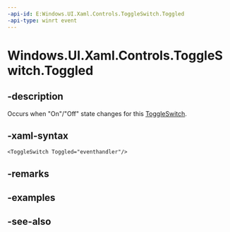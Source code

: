```yaml
---
-api-id: E:Windows.UI.Xaml.Controls.ToggleSwitch.Toggled
-api-type: winrt event
---
```


<!-- Event syntax
public event Windows.UI.Xaml.RoutedEventHandler Toggled
-->

# Windows.UI.Xaml.Controls.ToggleSwitch.Toggled

## -description
Occurs when "On"/"Off" state changes for this [ToggleSwitch](toggleswitch.md).



## -xaml-syntax
```xaml
<ToggleSwitch Toggled="eventhandler"/>
```


## -remarks

## -examples

## -see-also
